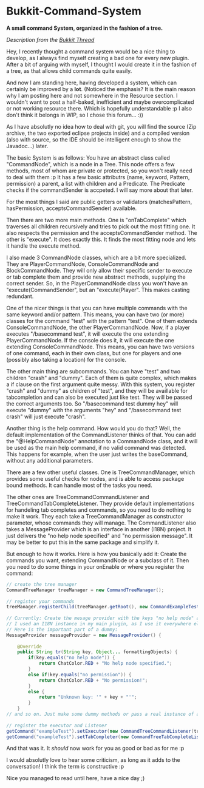# Bukkit-Command-System
**A small command System, organized in the fashion of a tree.**

_Description from the [Bukkit Thread](https://bukkit.org/threads/command-system.423765/ "Command System Thread")_

Hey,
I recently thought a command system would be a nice thing to develop, as I always find myself creating a bad one for every new plugin.
After a bit of arguing with myself, I thought I would create it in the fashion of a tree, as that allows child commands quite easily.

And now I am standing here, having developed a system, which can certainly be improved by a **lot**. (Noticed the emphasis? It is the main reason why I am posting here and not somewhere in the Resource section. I wouldn't want to post a half-baked, inefficient and maybe overcomplicated or not working resource there. Which is hopefully understandable :p I also don't think it belongs in WIP, so I chose this forum... :))

As I have absolutly no idea how to deal with git, you will find the source (Zip archive, the two exported eclipse projects inside) and a compiled version (also with source, so the IDE should be intelligent enough to show the Javadoc...) later.

The basic System is as follows:
You have an abstract class called "CommandNode", which is a node in a Tree. This node offers a few methods, most of whom are private or protected, so you won't really need to deal with them :p
It has a few basic attributrs (name, keyword, Pattern, permission) a parent, a list with children and a Predicate. The Predicate checks if the commandSender is accpeted. I will say more about that later.

For the most things I said are public getters or validators (matchesPattern, hasPermission, acceptsCommandSender) available.

Then there are two more main methods.
One is "onTabComplete" which traverses all children recursively and tries to pick out the most fitting one. It also respects the permission and the acceptsCommandSender method.
The other is "execute". It does exactly this. It finds the most fitting node and lets it handle the execute method.


I also made 3 CommandNode classes, which are a bit more specialized. They are PlayerCommandNode, ConsoleCommandNode and BlockCommandNode. They will only allow their specific sender to execute or tab complete them and provide new abstract methods, supplying the correct sender.
So, in the PlayerCommandNode class you won't have an "execute(CommandSender", but an "execute(Player". This makes casting redundant.

One of the nicer things is that you can have multiple commands with the same keyword and/or pattern. This means, you can have two (or more) classes for the command "test" with the pattern "test". One of them extends ConsoleCommandNode, the other PlayerCommandNode.
Now, if a player executes "/basecommand test", it will execute the one extending PlayerCommandNode. If the console does it, it will execute the one extending ConsoleCommandNode.
This means, you can have two versions of one command, each in their own class, but one for players and one (possibly also taking a location) for the console.

The other main thing are subcommands. You can have "test" and two children "crash" and "dummy". Each of them is quite complex, which makes a if clause on the first argument quite messy.
With this system, you register "crash" and "dummy" as children of "test", and they will be availlable for tabcompletion and can also be executed just like test. They will be passed the correct arguments too. So "/basecommand test dummy hey" will execute "dummy" with the arguments "hey" and "/basecommand test crash" will just execute "crash".

Another thing is the help command. How would you do that? Well, the default implementation of the CommandListener thinks of that. You can add the "@HelpCommandNode" annotation to a CommandNode class, and it will be used as the main help command, if no valid command was detected. This happens for example, when the user just writes the baseCommand, without any additional parameters.

There are a few other useful classes. One is TreeCommandManager, which provides some useful checks for nodes, and is able to access package bound methods. It can handle most of the tasks you need.

The other ones are TreeCommandCommandListener and TreeCommandTabCompleteListener. They provide default implementations for handeling tab completes and commands, so you need to do nothing to make it work.
They each take a TreeCommandManager as constructor parameter, whose commands they will manage.
The CommandListener also takes a MessageProvider which is an interface in another (I18N) project. It just delivers the "no help node specified" and "no permission message". It may be better to put this in the same package and simplify it.

But enough to how it works. Here is how you basically add it:
Create the commands you want, extending CommandNode or a subclass of it.
Then you need to do some things in your onEnable or where you register the command:

```java
// create the tree manager
CommandTreeManager treeManager = new CommandTreeManager();
 
// register your commands
treeManager.registerChild(treeManager.getRoot(), new CommandExampleTestBlock());
 
// Currently: Create the mesage provider with the keys "no help node" and "no permission", as the constructor of CommandTreeCommandListener says.
// I used an I18N instance in my main plugin, as I use it everywhere else, too.
// Here is the important part of a dummy:
MessageProvider messageProvider = new MessageProvider() {
       
    @Override
    public String tr(String key, Object... formattingObjects) {
        if(key.equals("no help node")) {
            return ChatColor.RED + "No help node specified.";
        }
        else if(key.equals("no permission")) {
            return ChatColor.RED + "No permission!";
        }
        else {
            return "Unknown key: '" + key + "'";
        }
    }
// and so on. Just make some dummy methods or pass a real instance of a message provider. For a short test, a dummy is okay ;)
 
// register the executor and Listener
getCommand("exampleTest").setExecutor(new CommandTreeCommandListener(treeManager, messageProvider));
getCommand("exampleTest").setTabCompleter(new CommandTreeTabCompleteListener(treeManager, true));
``` 

And that was it. It *should* now work for you as good or bad as for me :p


I would absolutly love to hear some criticism, as long as it adds to the conversation! I think the term is constructive :p

Nice you managed to read until here, have a nice day ;)
